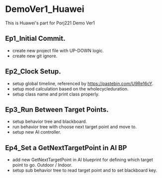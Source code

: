 # DemoVer1_Huawei
This is Huawei's part for Porj221 Demo Ver1

## Ep1_Initial Commit.
+ create new project file with UP-DOWN logic.
+ create new git ignore.

## Ep2_Clock Setup.
+ setup global timeline, referenced by https://pastebin.com/U9Re16cY.
+ setup mod calculation based on the wholecycleduration.
+ setup class name and print class properly.

## Ep3_Run Between Target Points.
+ setup behavior tree and blackboard.
+ run behavior tree with choose next target point and move to.
+ setup new AI controller.

## Ep4_Set a GetNextTargetPoint in AI BP
+ add new GetNextTargetPoint in AI blueprint for defining which target point to go. Outdoor / Indoor.
+ setup sub behavior tree to read target point and to set blackboard key.


